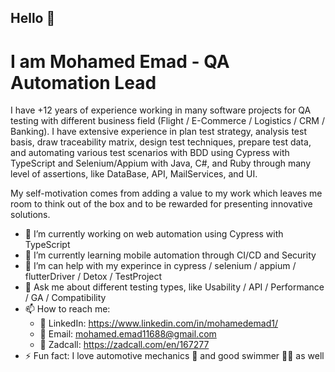 ## Hello 👋

# I am Mohamed Emad - QA Automation Lead

I have +12 years of experience working in many software projects for QA testing with different business field (Flight / E-Commerce / Logistics / CRM / Banking). 
I have extensive experience in plan test strategy, analysis test basis, draw traceability matrix, design test techniques, prepare test data, and automating various test scenarios with BDD using Cypress with TypeScript and Selenium/Appium with Java, C#, and Ruby through many level of assertions, like DataBase, API, MailServices, and UI.

My self-motivation comes from adding a value to my work which leaves me room to think out of the box and to be rewarded for presenting innovative solutions.

- 🔭 I’m currently working on web automation using Cypress with TypeScript
- 🌱 I’m currently learning mobile automation through CI/CD and Security 
- 🤔 I’m can help with my experince in cypress / selenium / appium / flutterDriver / Detox / TestProject
- 💬 Ask me about different testing types, like Usability / API / Performance / GA / Compatibility 
- 📫 How to reach me: 
  - 🔗 LinkedIn: https://www.linkedin.com/in/mohamedemad1/ 
  - 📧 Email: mohamed.emad11688@gmail.com
  - 📲 Zadcall: https://zadcall.com/en/167277
- ⚡ Fun fact: I love automotive mechanics 🚗 and good swimmer 🏊‍♂️ as well
